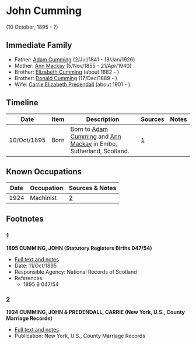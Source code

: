 ﻿---
layout: person
subject_key: i7323242
permalink: /people/i7323242
---

# John Cumming
(10 October, 1895 - ?)

## Immediate Family

* Father: [Adam Cumming](./@55409960@-adam-cumming-b1841-7-2-d1926-1-18.md) (2/Jul/1841 - 18/Jan/1926)
* Mother: [Ann Mackay](./@74868546@-ann-mackay-b1855-11-5-d1940-4-21.md) (5/Nov/1855 - 21/Apr/1940)
* Brother: [Elizabeth Cumming](./@35928164@-elizabeth-cumming-b1882-d.md) (about 1882 - )
* Brother: [Donald Cumming](./@89853996@-donald-cumming-b1889-12-17-d.md) (17/Dec/1889 - )
* Wife: [Carrie Elizabeth Predendall](./@2361090@-carrie-elizabeth-predendall-b1901-d.md) (about 1901 - )

## Timeline

Date | Item | Description | Sources | Notes
---|---|---|---|---
10/Oct/1895 | Born | Born to [Adam Cumming](./@55409960@-adam-cumming-b1841-7-2-d1926-1-18.md) and [Ann Mackay](./@74868546@-ann-mackay-b1855-11-5-d1940-4-21.md) in Embo, Sutherland, Scotland. | [1](#1) | 

## Known Occupations

Date | Occupation | Sources & Notes
---|---|---
1924 | Machinist | [2](#2)

## Footnotes

### 1

**1895 CUMMING, JOHN (Statutory Registers Births 047/54)**

* [Full text and notes](../sources/@77427643@-1895-cumming,-john-statutory-registers-births-047-54-.md)
* Date: 11/Oct/1895
* Responsible Agency: National Records of Scotland
* References: 
  * 1895 B 047/54

### 2

**1924 CUMMING, JOHN & PREDENDALL, CARRIE (New York, U.S., County Marriage Records)**

* [Full text and notes](../sources/@6485546@-1924-cumming,-john-&-predendall,-carrie-new-york,-u.s.,-county-marriage-records-.md)
* Publication: New York, U.S., County Marriage Records

